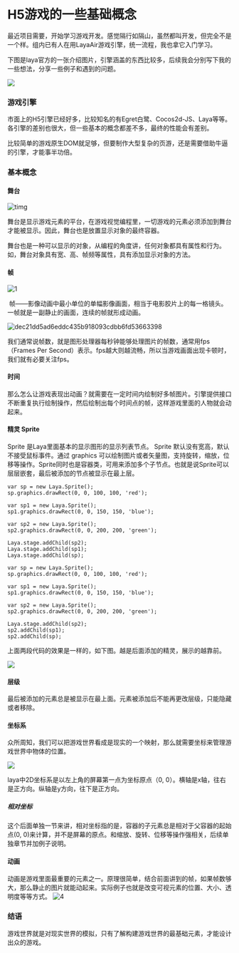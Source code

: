 # H5游戏的一些基础概念

最近项目需要，开始学习游戏开发。感觉隔行如隔山，虽然都叫开发，但完全不是一个样。组内已有人在用LayaAir游戏引擎，统一流程，我也拿它入门学习。

下图是laya官方的一张介绍图片，引擎涵盖的东西比较多，后续我会分别写下我的一些想法，分享一些例子和遇到的问题。

![](http://ob9uz786d.bkt.clouddn.com/2017-09-17-15046170690581.png)

### 游戏引擎

市面上的H5引擎已经好多，比较知名的有Egret白鹭、Cocos2d-JS、Laya等等。各引擎的差别也很大，但一些基本的概念都差不多，最终的性能会有差别。

比较简单的游戏原生DOM就足够，但要制作大型复杂的页游，还是需要借助牛逼的引擎，才能事半功倍。

### 基本概念

#### 舞台
![timg](http://ob9uz786d.bkt.clouddn.com/2017-09-17-timg.jpeg)

舞台是显示游戏元素的平台，在游戏视觉编程里，一切游戏的元素必须添加到舞台才能被显示。因此，舞台也是放置显示对象的最终容器。

​ 舞台也是一种可以显示的对象，从编程的角度讲，任何对象都具有属性和行为。如，舞台对象具有宽、高、帧频等属性，具有添加显示对象的方法。
​
#### 帧

![1](http://ob9uz786d.bkt.clouddn.com/2017-09-17-1.jpeg)

​ 帧——影像动画中最小单位的单幅影像画面，相当于电影胶片上的每一格镜头。 一帧就是一副静止的画面，连续的帧就形成动画。


![dec21dd5ad6eddc435b918093cdbb6fd53663398](http://ob9uz786d.bkt.clouddn.com/2017-09-17-dec21dd5ad6eddc435b918093cdbb6fd53663398.jpg)

我们通常说帧数，就是图形处理器每秒钟能够处理图片的帧数，通常用fps（Frames Per Second）表示。fps越大则越流畅，所以当游戏画面出现卡顿时，我们就有必要关注fps。

#### 时间

那么怎么让游戏表现出动画？就需要在一定时间内绘制好多帧图片。引擎提供接口不断重复执行绘制操作，然后绘制出每个时间点的帧，这样游戏里面的人物就会动起来。

#### 精灵 Sprite

Sprite 是Laya里面基本的显示图形的显示列表节点。 Sprite 默认没有宽高，默认不接受鼠标事件。通过 graphics 可以绘制图片或者矢量图，支持旋转，缩放，位移等操作。Sprite同时也是容器类，可用来添加多个子节点。也就是说Sprite可以层层嵌套，最后被添加的节点被显示在最上层。

```
var sp = new Laya.Sprite();
sp.graphics.drawRect(0, 0, 100, 100, 'red');

var sp1 = new Laya.Sprite();
sp1.graphics.drawRect(0, 0, 150, 150, 'blue');

var sp2 = new Laya.Sprite();
sp2.graphics.drawRect(0, 0, 200, 200, 'green');

Laya.stage.addChild(sp2);
Laya.stage.addChild(sp1);
Laya.stage.addChild(sp);
```

```
var sp = new Laya.Sprite();
sp.graphics.drawRect(0, 0, 100, 100, 'red');

var sp1 = new Laya.Sprite();
sp1.graphics.drawRect(0, 0, 150, 150, 'blue');

var sp2 = new Laya.Sprite();
sp2.graphics.drawRect(0, 0, 200, 200, 'green');

Laya.stage.addChild(sp2);
sp2.addChild(sp1);
sp2.addChild(sp);
```
上面两段代码的效果是一样的，如下图。越是后面添加的精灵，展示的越靠前。



![](http://ob9uz786d.bkt.clouddn.com/2017-09-17-15046256896131.jpg)


#### 层级
最后被添加的元素总是被显示在最上面。元素被添加后不能再更改层级，只能隐藏或者移除。

#### 坐标系

众所周知，我们可以把游戏世界看成是现实的一个映射，那么就需要坐标来管理游戏世界中物体的位置。

![](http://ob9uz786d.bkt.clouddn.com/2017-09-17-15047979048798.jpg)

laya中2D坐标系是以左上角的屏幕第一点为坐标原点（0, 0）。横轴是x轴，往右是正方向。纵轴是y方向，往下是正方向。

##### 相对坐标

这个后面单独一节来讲，相对坐标指的是，容器的子元素总是相对于父容器的起始点(0, 0)来计算，并不是屏幕的原点。和缩放、旋转、位移等操作强相关，后续单独章节并加例子说明。


#### 动画
动画是游戏里面最重要的元素之一。原理很简单，结合前面讲到的帧，如果帧数够大，那么静止的图片就能动起来。实际例子也就是改变可视元素的位置、大小、透明度等等方式。
![4](http://ob9uz786d.bkt.clouddn.com/2017-09-17-4.gif)

### 结语
游戏世界就是对现实世界的模拟，只有了解构建游戏世界的最基础元素，才能设计出众的游戏。


